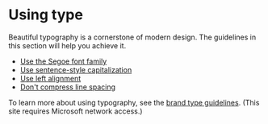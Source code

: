 # Using type

Beautiful typography is a cornerstone of modern design. The guidelines in this section will help you achieve it. 

  - [Use the Segoe font family](/style-guide/text-formatting/using-type/use-segoe-font-family)
  - [Use sentence-style capitalization](/style-guide/text-formatting/using-type/use-sentence-style-capitalization)
  - [Use left alignment](/style-guide/text-formatting/using-type/use-left-alignment)
  - [Don't compress line spacing](/style-guide/text-formatting/using-type/dont-compress-line-spacing)

To learn more about using typography, see the [brand type guidelines](https://microsoft.sharepoint.com/teams/BrandCentral/Pages/The-Microsoft-brand-Core-elements-Type.aspx). (This site requires Microsoft network access.)
